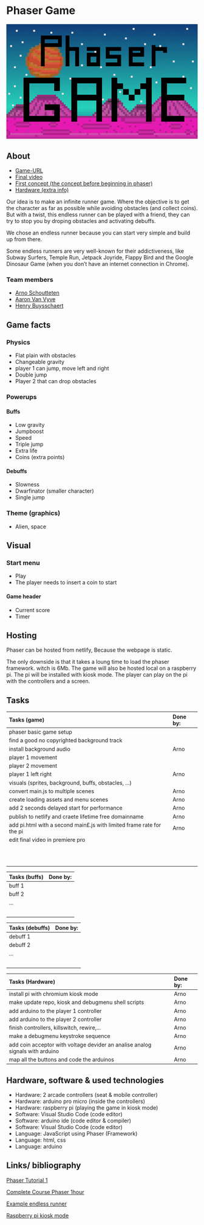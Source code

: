 # Phaser Game

![Phaser](img/Thumbnail.png)

## About

- [Game-URL](https://phaser.ml)
- [Final video](https://www.youtube.com/watch?v=s3fNe2pG_wg)
- [First concept (the concept before beginning in phaser)](concept.md)
- [Hardware (extra info)](./Hardware)

Our idea is to make an infinite runner game. Where the objective is to get the character as far as possible while avoiding obstacles (and collect coins). But with a twist, this endless runner can be played with a friend, they can try to stop you by droping obstacles and activating debuffs.

We chose an endless runner because you can start very simple and build up from there.

Some endless runners are very well-known for their addictiveness, like Subway Surfers, Temple Run, Jetpack Joyride, Flappy Bird and the Google Dinosaur Game (when you don’t have an internet connection in Chrome).

### Team members

- [Arno Schoutteten](https://github.com/vives-projectweek-2021/projectweek21-report-madness007)
- [Aaron Van Vyve](https://github.com/vives-projectweek-2021/projectweek21-report-AaronVanV)
- [Henry Buysschaert](https://github.com/vives-projectweek-2021/projectweek21-report-HenryBuyssie)

## Game facts

### Physics

- Flat plain with obstacles
- Changeable gravity
- player 1 can jump, move left and right
- Double jump
- Player 2 that can drop obstacles

### Powerups

#### Buffs

- Low gravity
- Jumpboost
- Speed
- Triple jump
- Extra life
- Coins (extra points)
<!--  add buffs -->

#### Debuffs

- Slowness
- Dwarfinator (smaller character)
- Single jump
<!--  add debuffs -->

### Theme (graphics)

- Alien, space

## Visual

### Start menu

- Play
- The player needs to insert a coin to start

#### Game header

- Current score
- Timer
<!--  add all the timers and game things -->

## Hosting

Phaser can be hosted from netlify, Because the webpage is static.

The only downside is that it takes a loung time to load the phaser framework. witch is 6Mb.
The game will also be hosted local on a raspberry pi. The pi will be installed with kiosk mode. The player can play on the pi with the controllers and a screen.

## Tasks

 |Tasks (game)                                                                          |Done by:   |
 |:-------------------------------------------------------------------------------------|:----------|
 |phaser basic game setup                                                               |           |
 |find a good no copyrighted background track                                           |           |
 |install background audio                                                              |Arno       |
 |player 1 movement                                                                     |           |
 |player 2 movement                                                                     |           |
 |player 1 left right                                                                   |Arno       |
 |visuals (sprites, background, buffs, obstacles, ...)                                  |           |
 |convert main.js to multiple scenes                                                    |Arno       |
 |create loading assets and menu scenes                                                 |Arno       |
 |add 2 seconds delayed start for performance                                           |Arno       |
 |publish to netlify and craete lifetime free domainname                                |Arno       |
 |add pi.html with a second main£.js with limited frame rate for the pi                 |Arno       |
 |edit final video in premiere pro                                                      |           |
 |                                                                                      |           |
 |                                                                                      |           |
 |                                                                                      |           |
 |                                                                                      |           |
 |                                                                                      |           |
 |                                                                                      |           |
 |                                                                                      |           |
 |                                                                                      |           |
 |                                                                                      |           |
 |                                                                                      |           |
 |                                                                                      |           |

 |Tasks (buffs)                                                                         |Done by:   |
 |:-------------------------------------------------------------------------------------|:----------|
 |buff 1                                                                                |           |
 |buff 2                                                                                |           |
 |...                                                                                   |           |
 |                                                                                      |           |
 |                                                                                      |           |
 |                                                                                      |           |
 |                                                                                      |           |
 |                                                                                      |           |

 |Tasks (debuffs)                                                                       |Done by:   |
 |:-------------------------------------------------------------------------------------|:----------|
 |debuff 1                                                                              |           |
 |debuff 2                                                                              |           |
 |...                                                                                   |           |
 |                                                                                      |           |
 |                                                                                      |           |
 |                                                                                      |           |
 |                                                                                      |           |
 |                                                                                      |           |

 |Tasks (Hardware)                                                                      |Done by:   |
 |:-------------------------------------------------------------------------------------|:----------|
 |install pi with chromium kiosk mode                                                   |Arno       |
 |make update repo, kiosk and debugmenu shell scripts                                   |Arno       |
 |add arduino to the player 1 controller                                                |Arno       |
 |add arduino to the player 2 controller                                                |Arno       |
 |finish controllers, killswitch, rewire,...                                            |Arno       |
 |make a debugmenu keystroke sequence                                                   |Arno       |
 |add coin acceptor with voltage devider an analise analog signals with arduino         |Arno       |
 |map all the buttons and code the arduinos                                             |Arno       |

## Hardware, software & used technologies

- Hardware: 2 arcade controllers (seat & mobile controller)
- Hardware: arduino pro micro (inside the controllers)
- Hardware: raspberry pi (playing the game in kiosk mode)
- Software: Visual Studio Code (code editor)
- Software: arduino ide (code editor & compiler)
- Software: Visual Studio Code (code editor)
- Language: JavaScript using Phaser (Framework)
- Language: html, css
- Language: arduino

## Links/ bibliography

[Phaser Tutorial 1](https://www.youtube.com/watch?v=uxos1GG32Tg)

[Complete Course Phaser 1hour](https://www.youtube.com/watch?v=hI_LS8bdkM4)

[Example endless runner](https://www.emanueleferonato.com/2019/01/23/html5-endless-runner-built-with-phaser-and-arcade-physics-step-5-adding-deadly-fire-being-kind-with-players-by-setting-its-body-smaller-than-the-image/)

[Raspberry pi kiosk mode](https://pimylifeup.com/raspberry-pi-kiosk/)
